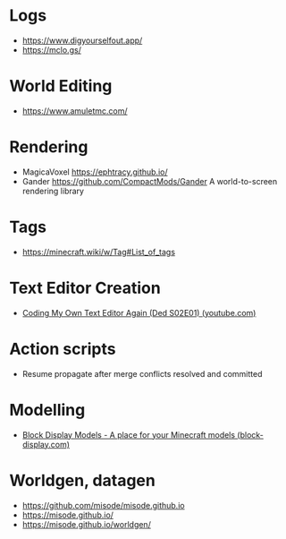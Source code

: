 # Logs

- https://www.digyourselfout.app/
- https://mclo.gs/

# World Editing

- https://www.amuletmc.com/

# Rendering

- MagicaVoxel https://ephtracy.github.io/
- Gander https://github.com/CompactMods/Gander A world-to-screen rendering library

# Tags

- https://minecraft.wiki/w/Tag#List_of_tags

# Text Editor Creation

- [Coding My Own Text Editor Again (Ded S02E01) (youtube.com)](https://www.youtube.com/watch?v=w_yXlnjeAy4)

# Action scripts

- Resume propagate after merge conflicts resolved and committed

# Modelling

- [Block Display Models - A place for your Minecraft models (block-display.com)](https://block-display.com/)

# Worldgen, datagen

- https://github.com/misode/misode.github.io
- https://misode.github.io/
- https://misode.github.io/worldgen/